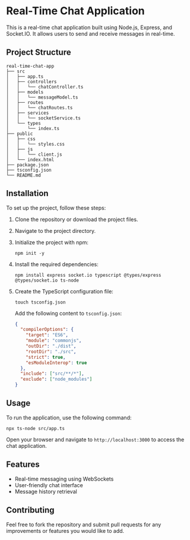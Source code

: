 # Real-Time Chat Application

This is a real-time chat application built using Node.js, Express, and Socket.IO. It allows users to send and receive messages in real-time.

## Project Structure

```
real-time-chat-app
├── src
│   ├── app.ts
│   ├── controllers
│   │   └── chatController.ts
│   ├── models
│   │   └── messageModel.ts
│   ├── routes
│   │   └── chatRoutes.ts
│   ├── services
│   │   └── socketService.ts
│   └── types
│       └── index.ts
├── public
│   ├── css
│   │   └── styles.css
│   ├── js
│   │   └── client.js
│   └── index.html
├── package.json
├── tsconfig.json
└── README.md
```

## Installation

To set up the project, follow these steps:

1. Clone the repository or download the project files.
2. Navigate to the project directory.
3. Initialize the project with npm:

   ```
   npm init -y
   ```

4. Install the required dependencies:

   ```
   npm install express socket.io typescript @types/express @types/socket.io ts-node
   ```

5. Create the TypeScript configuration file:

   ```
   touch tsconfig.json
   ```

   Add the following content to `tsconfig.json`:

   ```json
   {
     "compilerOptions": {
       "target": "ES6",
       "module": "commonjs",
       "outDir": "./dist",
       "rootDir": "./src",
       "strict": true,
       "esModuleInterop": true
     },
     "include": ["src/**/*"],
     "exclude": ["node_modules"]
   }
   ```

## Usage

To run the application, use the following command:

```
npx ts-node src/app.ts
```

Open your browser and navigate to `http://localhost:3000` to access the chat application.

## Features

- Real-time messaging using WebSockets
- User-friendly chat interface
- Message history retrieval

## Contributing

Feel free to fork the repository and submit pull requests for any improvements or features you would like to add.